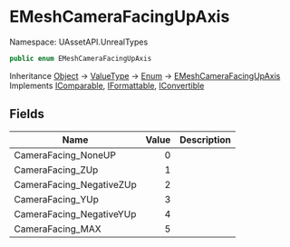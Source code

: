 # EMeshCameraFacingUpAxis

Namespace: UAssetAPI.UnrealTypes

```csharp
public enum EMeshCameraFacingUpAxis
```

Inheritance [Object](https://docs.microsoft.com/en-us/dotnet/api/system.object) → [ValueType](https://docs.microsoft.com/en-us/dotnet/api/system.valuetype) → [Enum](https://docs.microsoft.com/en-us/dotnet/api/system.enum) → [EMeshCameraFacingUpAxis](./uassetapi.unrealtypes.emeshcamerafacingupaxis.md)<br>
Implements [IComparable](https://docs.microsoft.com/en-us/dotnet/api/system.icomparable), [IFormattable](https://docs.microsoft.com/en-us/dotnet/api/system.iformattable), [IConvertible](https://docs.microsoft.com/en-us/dotnet/api/system.iconvertible)

## Fields

| Name | Value | Description |
| --- | --: | --- |
| CameraFacing_NoneUP | 0 |  |
| CameraFacing_ZUp | 1 |  |
| CameraFacing_NegativeZUp | 2 |  |
| CameraFacing_YUp | 3 |  |
| CameraFacing_NegativeYUp | 4 |  |
| CameraFacing_MAX | 5 |  |
